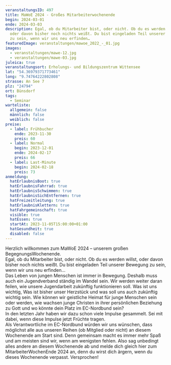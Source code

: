 ```yaml
---
veranstaltungsID: 497
title: MaWoE 2024 - Großes Mitarbeiterwochenende
begin: 2024-03-01
ende: 2024-03-03
description: Egal, ob du Mitarbeiter bist, oder nicht. Ob du es werden willst,
  oder davon bisher noch nichts weißt. Du bist eingeladen Teil unserer Bewegung
  zu sein, wenn wir uns neu erfinden…
featuredImage: veranstaltungen/mawoe_2022_-_01.jpg
images:
  - veranstaltungen/mawe-12.jpg
  - veranstaltungen/mawe-03.jpg
juleica: true
veranstaltungsort: Erholungs- und Bildungszentrum Wittensee
lat: "54.36979371773461"
long: "9.74764222802808"
strasse: An See 7
plz: "24794"
ort: Bünsdorf
tags:
  - Seminar
warteliste:
  allgemein: false
  männlich: false
  weiblich: false
preise:
  - label: Frühbucher
    ende: 2023-11-30
    preis: 60
  - label: Normal
    begin: 2023-12-01
    ende: 2024-02-17
    preis: 66
  - label: Last-Minute
    begin: 2024-02-18
    preis: 73
anmeldung:
  hatErlaubnisBoot: true
  hatErlaubnisFahrrad: true
  hatErlaubnisSchwimmen: true
  hatErlaubnisSichEntfernen: true
  hatFreizeitleitung: true
  hatErlaubnisKlettern: true
  hatFahrgemeinschaft: true
  visible: true
  hatEssen: true
  startAt: 2023-11-05T15:00:00+01:00
  hatGesundheit: true
  disabled: false
---
```

Herzlich willkommen zum MaWoE 2024 – unserem großen BegegnungsWochenende.\
Egal, ob du Mitarbeiter bist, oder nicht. Ob du es werden willst, oder davon bisher noch nichts weißt. Du bist eingeladen Teil unserer Bewegung zu sein, wenn wir uns neu erfinden…\
Das Leben von jungen Menschen ist immer in Bewegung. Deshalb muss auch ein Jugendverband ständig im Wandel sein. Wir werden weiter daran feilen, wie unsere Jugendarbeit zukünftig funktionieren soll. Was ist uns wichtig, Was ist bisher unser Herzstück und was soll uns auch zukünftig wichtig sein. Wie können wir geistliche Heimat für junge Menschen sein oder werden, wie wachsen junge Christen in ihrer persönlichen Beziehung zu Gott und wo könnte dein Platz im EC-Nordbund sein?\
In den letzten Jahr haben wir dazu schon viele Impulse gesammelt. Sei mit dabei, wenn diese Impulse jetzt Früchte tragen.\
Als Verantwortliche im EC-Nordbund würden wir uns wünschen, dass möglichst alle aus unseren Reihen (ob Mitglied oder nicht) an diesem Wochenende am Start sind. Denn gemeinsam macht es immer mehr Spaß und am meisten sind wir, wenn am wenigsten fehlen. Also sag unbedingt alles andere an diesem Wochenende ab und melde dich gleich [](https://www.ec-nordbund.de/#anmeldung)hier zum MitarbeiterWochenEnde 2024 an, denn du wirst dich ärgern, wenn du dieses Wochenende verpasst. Versprochen!
